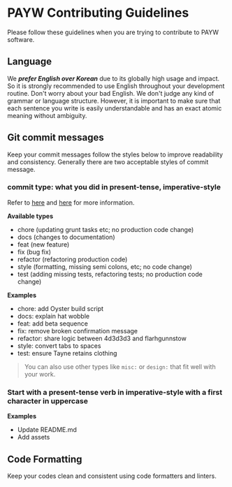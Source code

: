 # PAYW Contributing Guidelines

Please follow these guidelines when you are trying to contribute to PAYW software.

## Language

We **_prefer English over Korean_** due to its globally high usage and impact. So it is strongly recommended to use English throughout your development routine. Don't worry about your bad English. We don't judge any kind of grammar or language structure. However, it is important to make sure that each sentence you write is easily understandable and has an exact atomic meaning without ambiguity.

## Git commit messages

Keep your commit messages follow the styles below to improve readability and consistency. Generally there are two acceptable styles of commit message.

### commit type: what you did in present-tense, imperative-style

Refer to [here](http://karma-runner.github.io/0.10/dev/git-commit-msg.html) and [here](https://seesparkbox.com/foundry/semantic_commit_messages) for more information.

**Available types**

- chore (updating grunt tasks etc; no production code change)
- docs (changes to documentation)
- feat (new feature)
- fix (bug fix)
- refactor (refactoring production code)
- style (formatting, missing semi colons, etc; no code change)
- test (adding missing tests, refactoring tests; no production code change)

**Examples**

- chore: add Oyster build script
- docs: explain hat wobble
- feat: add beta sequence
- fix: remove broken confirmation message
- refactor: share logic between 4d3d3d3 and flarhgunnstow
- style: convert tabs to spaces
- test: ensure Tayne retains clothing

> You can also use other types like `misc:` or `design:` that fit well with your work.

### Start with a present-tense verb in imperative-style with a first character in uppercase

**Examples**

- Update README.md
- Add assets

## Code Formatting

Keep your codes clean and consistent using code formatters and linters.
